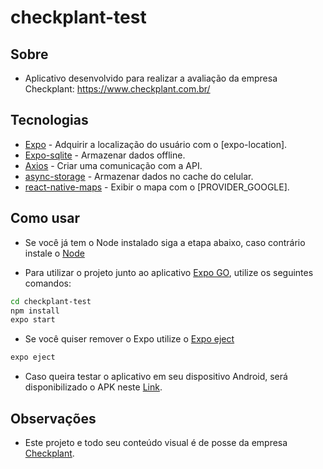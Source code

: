 # checkplant-test

## Sobre
- Aplicativo desenvolvido para realizar a avaliação da empresa Checkplant: https://www.checkplant.com.br/

## Tecnologias
- [Expo](http://expo.io/) - Adquirir a localização do usuário com o [expo-location].
- [Expo-sqlite](https://docs.expo.io/versions/latest/sdk/sqlite/) - Armazenar dados offline.
- [Axios](https://github.com/axios/axios) - Criar uma comunicação com a API.
- [async-storage](https://github.com/react-native-async-storage/async-storage) - Armazenar dados no cache do celular.
- [react-native-maps](https://github.com/react-native-maps/react-native-maps) - Exibir o mapa com o [PROVIDER_GOOGLE].

## Como usar
- Se você já tem o Node instalado siga a etapa abaixo, caso contrário instale o [Node](https://nodejs.org/)

- Para utilizar o projeto junto ao aplicativo [Expo GO](https://play.google.com/store/apps/details?id=host.exp.exponent&hl=pt_BR&gl=US), utilize os seguintes comandos:
```sh
cd checkplant-test
npm install
expo start
```
- Se você quiser remover o Expo utilize o [Expo eject](https://docs.expo.io/expokit/eject/)
```sh
expo eject
```
- Caso queira testar o aplicativo em seu dispositivo Android, será disponibilizado o APK neste [Link](https://drive.google.com/file/d/1ov4kFuYYatGi2Gs54dEqlPBegQRHUvh0/view?usp=sharing).

## Observações
- Este projeto e todo seu conteúdo visual é de posse da empresa [Checkplant](https://www.checkplant.com.br/).
